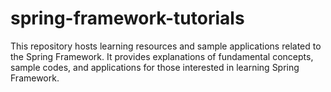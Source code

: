 # spring-framework-tutorials

This repository hosts learning resources and sample applications related to the Spring Framework. It provides explanations of fundamental concepts, sample codes, and applications for those interested in learning Spring Framework.

